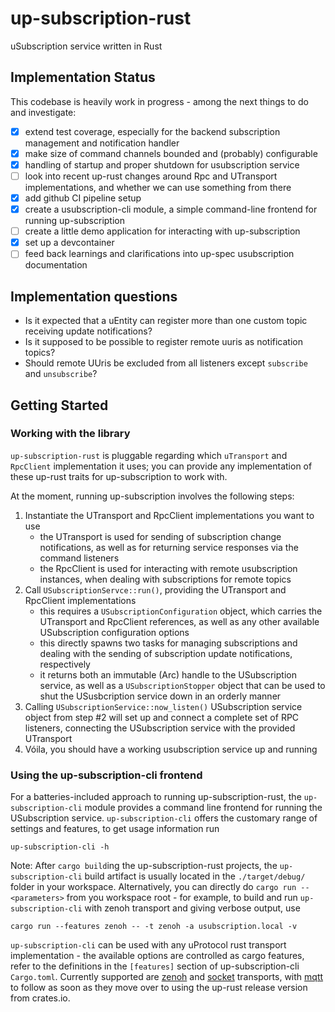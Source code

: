# up-subscription-rust

uSubscription service written in Rust

## Implementation Status

This codebase is heavily work in progress - among the next things to do and investigate:

- [x] extend test coverage, especially for the backend subscription management and notification handler
- [x] make size of command channels bounded and (probably) configurable
- [x] handling of startup and proper shutdown for usubscription service
- [ ] look into recent up-rust changes around Rpc and UTransport implementations, and whether we can  use something from there
- [x] add github CI pipeline setup
- [x] create a usubscription-cli module, a simple command-line frontend for running up-subscription
- [ ] create a little demo application for interacting with up-subscription
- [x] set up a devcontainer
- [ ] feed back learnings and clarifications into up-spec usubscription documentation

## Implementation questions

- Is it expected that a uEntity can register more than one custom topic receiving update notifications?
- Is it supposed to be possible to register remote uuris as notification topics?
- Should remote UUris be excluded from all listeners except `subscribe` and `unsubscribe`?

## Getting Started

### Working with the library

`up-subscription-rust` is pluggable regarding which `uTransport` and `RpcClient` implementation it uses; you can provide any implementation of these up-rust traits for up-subscription to work with.

At the moment, running up-subscription involves the following steps:

1. Instantiate the UTransport and RpcClient implementations you want to use
   - the UTransport is used for sending of subscription change notifications, as well as for returning service responses via the command listeners
   - the RpcClient is used for interacting with remote usubscription instances, when dealing with subscriptions for remote topics
2. Call `USubscriptionServce::run()`, providing the UTransport and RpcClient implementations
   - this requires a `USubscriptionConfiguration` object, which carries the UTransport and RpcClient references, as well as any other available USubscription configuration options
   - this directly spawns two tasks for managing subscriptions and dealing with the sending of subscription update notifications, respectively
   - it returns both an immutable (Arc) handle to the USubscription service, as well as a `USubscriptionStopper` object that can be used to shut the USusbcription service down in an orderly manner
3. Calling `USubscriptionService::now_listen()` USubscription service object from step #2 will set up and connect a complete set of RPC listeners, connecting the USubscription service with the provided UTransport
4. Vóila, you should have a working usubscription service up and running

### Using the up-subscription-cli frontend

For a batteries-included approach to running up-subscription-rust, the `up-subscription-cli` module provides a command line frontend for running the USubscription service. `up-subscription-cli` offers the customary range of settings and features, to get usage information run

```console
up-subscription-cli -h
```

Note: After `cargo build`ing the up-subscription-rust projects, the `up-subscription-cli` build artifact is usually located in the `./target/debug/` folder in your workspace. Alternatively, you can directly do `cargo run -- <parameters>` from you workspace root - for example, to build and run `up-subscription-cli` with zenoh transport and giving verbose output, use

```console
cargo run --features zenoh -- -t zenoh -a usubscription.local -v
```

`up-subscription-cli` can be used with any uProtocol rust transport implementation - the available options are controlled as cargo features, refer to the definitions in the `[features]` section of up-subscription-cli `Cargo.toml`. Currently supported are [zenoh](https://github.com/eclipse-uprotocol/up-transport-zenoh-rust) and [socket](https://github.com/eclipse-uprotocol/up-transport-socket) transports, with [mqtt](https://github.com/eclipse-uprotocol/up-transport-mqtt5-rust) to follow as soon as they move over to using the up-rust release version from crates.io.
